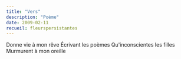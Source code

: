 ```yaml
---
title: "Vers"
description: "Poème"
date: 2009-02-11
recueil: fleurspersistantes
---
```


Donne vie à mon rêve
Écrivant les poèmes
Qu'inconscientes les filles
Murmurent à mon oreille

